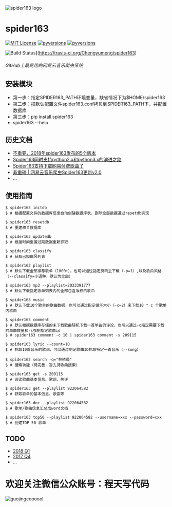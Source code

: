  ![spider163 logo](https://github.com/Chengyumeng/spider163/blob/master/logo.jpeg)
# spider163
[![MIT License](http://img.shields.io/badge/license-MIT-blue.svg?style=flat-square)][license] [![pyversions](https://img.shields.io/github/tag/Chengyumeng/Spider163.svg)][releases] [![pyversions](https://img.shields.io/pypi/pyversions/spider163.svg)][pyversions]

[license]: https://github.com/Chengyumeng/spider163/blob/master/LICENSE

[releases]:https://github.com/Chengyumeng/spider163/releases

[pyversions]:https://pypi.python.org/pypi/spider163

![Build Status](https://travis-ci.org/Chengyumeng/spider163.svg?branch=master)](https://travis-ci.org/Chengyumeng/spider163)

###### GitHub上最易用的网易云音乐爬虫系统


## 安装模块
- 第一步：指定SPIDER163_PATH环境变量，缺省情况下为$HOME/spider163
- 第二步：把默认配置文件spider163.conf拷贝到SPIDER163_PATH下，并配置数据库
- 第三步：pip install spider163
- spider163 --help

## 历史文档
- [不重要，2018年spider163发布的5个版本](https://mp.weixin.qq.com/s/pim5tYPHd0zBTKYQaijkbQ)
- [Spider163同时支持python2.x和python3.x的演进之路](https://mp.weixin.qq.com/s/FFoD3gKM5touGVbvKebRlA)
- [Spider163支持下载网易付费歌曲了](https://mp.weixin.qq.com/s/L8uvPV_CiAS6vcnaOaifJw)
- [非重磅 | 网易云音乐爬虫Spider163更新v2.0](https://mp.weixin.qq.com/s?__biz=MzI2NTMxMDYxMg==&mid=2247483955&idx=1&sn=c1d8a38b4929cb298fc6172cf894e641&chksm=ea9e1ac8dde993de1d6095d000f289389ee92609bccebda3d2ebc88bfa1939eceb6b94cc3fce&scene=38#wechat_redirect)
- ...


## 使用指南

```console
$ spider163 initdb
$ # 根据配置文件的数据库信息自动创建数据库表，删除全部数据通过resetdb实现
```
```console
$ spider163 resetdb
$ # 重建相关数据库
```
```console
$ spider163 updatedb
$ # 根据时间重置过期数据重新抓取
```
```console
$ spider163 classify
$ # 获取已知曲风列表
```
```console
$ spider163 playlist
$ # 默认下载全部推荐歌单（1000+），也可以通过指定页码去下载（-p=1）,以及歌曲风格（--classify=小语种，默认为全部）
```
```console
$ spider163 mp3 --playlist=2033391777
$ # 默认下载指定歌单列表内的全部包含版权的歌曲
```
```console
$ spider163 music
$ # 默认下载10个歌单的歌曲数据，也可以通过指定循环大小（-c=2）来下载10 * c 个歌单内歌曲
```
```console
$ spider163 comment
$ # 默认根据数据库存储的未下载歌曲随机下载一首单曲的评论，也可以通过-c指定需要下载的单曲数量和-s强制指定歌曲id
$ # spider163 comment -c 10 | spider163 comment -s 209115
```
```console
$ spider163 lyric --count=10
$ # 抓取10首音乐的歌词，可以通过制定歌曲ID抓取特定一首音乐（--song）
```
```console
$ spider163 search -q="林依晨"
$ # 搜索功能（待完善，暂支持歌曲搜索）
```
```console
$ spider163 get -s 209115
$ # 阅读歌曲基本信息、歌词、热评
```
```console
$ spider163 get --playlist 922064582
$ # 获取歌单的基本信息、歌曲等
```
```console
$ spider163 doc --playlist 922064582
$ # 歌单/歌曲信息汇总成word文档
```
```console
$ spider163 top50 --playlist 922064582 --username=xxx --password=xxx
$ # 创建TOP 50 歌单
```


## TODO
- [2018 Q1](https://github.com/Chengyumeng/spider163/blob/master/doc/2018.Q1.TODO.md)
- [2017 Q4](https://github.com/Chengyumeng/spider163/blob/master/doc/2017.Q4.TODO.md)
- ...

# 欢迎关注微信公众账号：程天写代码
![guojingcoooool](https://github.com/Chengyumeng/spider163/blob/master/wechat.jpeg)
